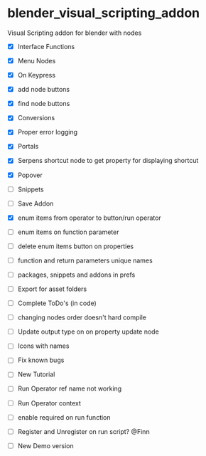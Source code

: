 # blender_visual_scripting_addon
Visual Scripting addon for blender with nodes

- [X] Interface Functions
- [X] Menu Nodes
- [X] On Keypress
- [X] add node buttons
- [X] find node buttons
- [X] Conversions
- [X] Proper error logging
- [X] Portals
- [X] Serpens shortcut node to get property for displaying shortcut
- [X] Popover

- [ ] Snippets
- [ ] Save Addon

- [X] enum items from operator to button/run operator
- [ ] enum items on function parameter
- [ ] delete enum items button on properties
- [ ] function and return parameters unique names
- [ ] packages, snippets and addons in prefs
- [ ] Export for asset folders
- [ ] Complete ToDo's (in code)
- [ ] changing nodes order doesn't hard compile
- [ ] Update output type on on property update node
- [ ] Icons with names
- [ ] Fix known bugs
- [ ] New Tutorial

- [ ] Run Operator ref name not working
- [ ] Run Operator context
- [ ] enable required on run function

- [ ] Register and Unregister on run script? @Finn
- [ ] New Demo version
